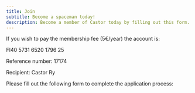 ```yaml
---
title: Join
subtitle: Become a spaceman today!
description: Become a member of Castor today by filling out this form.
---
```


If you wish to pay the membership fee (5€/year) the account is:

FI40 5731 6520 1796 25

Reference number: 17174

Recipient: Castor Ry

Please fill out the following form to complete the application process:
